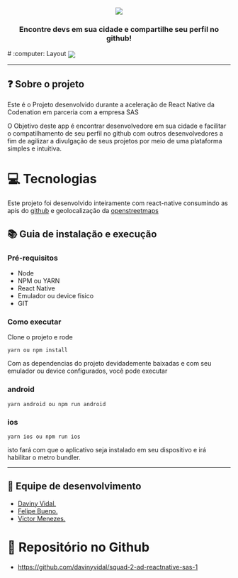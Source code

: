 <h1 align="center">
 <img src=".github/assets/devfinder.png">
</h1>

<h3 align="center">
 Encontre devs em sua cidade e compartilhe seu perfil no github!
</h3>
# :computer: Layout

<img align="center" src=".github/assets/mock.png">

<hr />

## :question: Sobre o projeto

<p>
Este é o Projeto desenvolvido durante a aceleração de React Native da Codenation em parceria com a empresa SAS
</p>

<p>
  O Objetivo deste app é encontrar desenvolvedore em sua cidade e facilitar o compatilhamento de seu perfil no github com outros desenvolvedores a fim de agilizar a divulgação de seus projetos por meio de uma plataforma simples e intuitiva.
</p>

# :computer: Tecnologias

<p>
  Este projeto foi desenvolvido inteiramente com react-native consumindo as apis do <a href="https://api.github.com/">github</a> e geolocalização da <a href="https://nominatim.openstreetmap.org/">openstreetmaps </a>
</p>

## :books: Guia de instalação e execução

### Pré-requisitos
 - Node
 - NPM ou YARN
 - React Native
 - Emulador ou device fisico
 - GIT

### Como executar
<p>
  Clone o projeto e rode
</p>

```yarn ou npm install```

<p>
  Com as dependencias do projeto devidademente baixadas e com seu emulador ou device configurados, você pode executar

  ### android

  ```yarn android ou npm run android```

  ### ios

  ```yarn ios ou npm run ios```

  isto fará com que o aplicativo seja instalado em seu dispositivo e irá habilitar o metro bundler.
</p>

<hr />

## :rocket: Equipe de desenvolvimento
- <a href="https://github.com/davinyvidal">Daviny Vidal. </a>
- <a href="https://github.com/fbueno12">Felipe Bueno. </a>
- <a href="https://github.com/Dev4ster">Victor Menezes. </a>

#  :page_with_curl: Repositório no Github 

- <https://github.com/davinyvidal/squad-2-ad-reactnative-sas-1>
